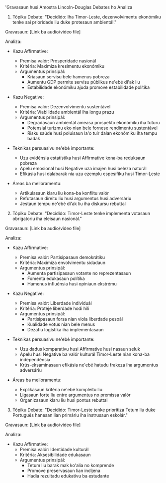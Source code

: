 'Gravasaun husi Amostra Lincoln-Douglas Debates ho Analiza

1. Tópiku Debate: "Decidido: Iha Timor-Leste, dezenvolvimentu ekonómiku tenke sai prioridade liu duke protesaun ambientál."

Gravasaun: [Link ba audio/video file]

Analiza:
- Kazu Affirmative:
  * Premisa valór: Prosperidade nasionál
  * Kritéria: Maximiza kresimentu ekonómiku
  * Argumentus prinsipál:
    - Kriasaun servisu bele hamenus pobreza
    - Aumentu GDP permite servisu públikus ne'ebé di'ak liu
    - Estabilidade ekonómiku ajuda promove estabilidade polítika

- Kazu Negative:
  * Premisa valór: Dezenvolvimentu sustentável
  * Kritéria: Viabilidade ambientál iha longu prazu
  * Argumentus prinsipál:
    - Degradasaun ambientál ameasa prospekto ekonómiku iha futuru
    - Potensial turizmu eko nian bele fornese rendimentu sustentável
    - Risku saúde husi poluisaun la'o tuir dalan ekonómiku iha tempu badak

- Teknikas persuasivu ne'ebé importante:
  * Uzu evidénsia estatístika husi Affirmative kona-ba reduksaun pobreza
  * Apelu emosionál husi Negative uza imajen husi beleza naturál
  * Efikásia husi dalabarak nia uzu ezemplu espesífiku husi Timor-Leste

- Áreas ba melloramentu:
  * Artikulasaun klaru liu kona-ba konflitu valór
  * Refutasaun direitu liu husi argumentus husi adversáriu
  * Jestaun tempu ne'ebé di'ak liu iha diskursu rebuttal

2. Tópiku Debate: "Decidido: Timor-Leste tenke implementa votasaun obrigatoriu iha eleisaun nasionál."

Gravasaun: [Link ba audio/video file]

Analiza:
- Kazu Affirmative:
  * Premisa valór: Partisipasaun demokrátiku
  * Kritéria: Maximiza envolvimentu sidadaun
  * Argumentus prinsipál:
    - Aumenta partisipasaun votante no reprezentasaun
    - Fomenta edukasaun polítika
    - Hamenus influénsia husi opiniaun ekstrému

- Kazu Negative:
  * Premisa valór: Liberdade individuál
  * Kritéria: Proteje liberdade hodi hili
  * Argumentus prinsipál:
    - Partisipasaun forsa nian viola liberdade pesoál
    - Kualidade votus nian bele menus
    - Dezafiu logístika iha implementasaun

- Teknikas persuasivu ne'ebé importante:
  * Uzu dadus komparativu husi Affirmative husi nasaun seluk
  * Apelu husi Negative ba valór kulturál Timor-Leste nian kona-ba independénsia
  * Krús-eksaminasaun efikásia ne'ebé hatudu frakeza iha argumentus adversáriu

- Áreas ba melloramentu:
  * Explikasaun kritéria ne'ebé kompleitu liu
  * Ligasaun forte liu entre argumentus no premissa valór
  * Organizasaun klaru liu husi pontus rebuttal 

3. Tópiku Debate: "Decidido: Timor-Leste tenke prioritiza Tetum liu duke Português hanesan lian primáriu iha instrusaun eskolár."

Gravasaun: [Link ba audio/video file]

Analiza:
- Kazu Affirmative:
  * Premisa valór: Identidade kulturál
  * Kritéria: Aksesibilidade edukasaun
  * Argumentus prinsipál:
    - Tetum liu barak mak ko'alia no komprende
    - Promove preservasaun lian indíjena
    - Hadia rezultadu edukativu ba estudante